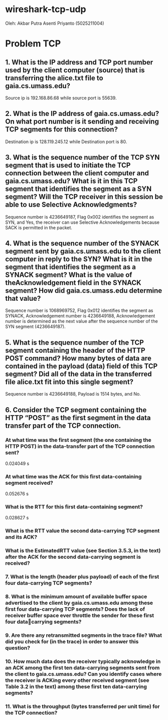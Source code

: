 # wireshark-tcp-udp
Oleh: Akbar Putra Asenti Priyanto (5025211004)

# Problem TCP

## 1. What is the IP address and TCP port number used by the client computer (source) that is transferring the alice.txt file to gaia.cs.umass.edu? 
Source ip is 192.168.86.68 while source port is 55639.

## 2. What is the IP address of gaia.cs.umass.edu? On what port number is it sending and receiving TCP segments for this connection?
Destination ip is 128.119.245.12 while Destination port is 80.

## 3. What is the sequence number of the TCP SYN segment that is used to initiate the TCP connection between the client computer and gaia.cs.umass.edu? What is it in this TCP segment that identifies the segment as a SYN segment? Will the TCP receiver in this session be able to use Selective Acknowledgments?
Sequence number is 4236649187, Flag 0x002 identifies the segment as SYN, and Yes, the receiver can use Selective Acknowledgements because SACK is permitted in the packet.

## 4. What is the sequence number of the SYNACK segment sent by gaia.cs.umass.edu to the client computer in reply to the SYN? What is it in the segment that identifies the segment as a SYNACK segment? What is the value of theAcknowledgement field in the SYNACK segment? How did gaia.cs.umass.edu determine that value? 
Sequence number is 1068969752, Flag 0x012 identifies the segment as SYNACK, Acknowledgement number is 4236649188, Acknowledgement number is determined as the next value after the sequence number of the SYN segment (4236649187).

## 5. What is the sequence number of the TCP segment containing the header of the HTTP POST command? How many bytes of data are contained in the payload (data) field of this TCP segment? Did all of the data in the transferred file alice.txt fit into this single segment?
Sequence number is 4236649188, Payload is 1514 bytes, and No.

## 6. Consider the TCP segment containing the HTTP “POST” as the first segment in the data transfer part of the TCP connection. 
### At what time was the first segment (the one containing the HTTP POST) in the data-transfer part of the TCP connection sent? 
0.024049 s

### At what time was the ACK for this first data-containing segment received?
0.052676 s

### What is the RTT for this first data-containing segment?
0.028627 s

### What is the RTT value the second data-carrying TCP segment and its ACK?

### What is the EstimatedRTT value (see Section 3.5.3, in the text) after the ACK for the second data-carrying segment is received?

### 7. What is the length (header plus payload) of each of the first four data-carrying TCP segments?

### 8. What is the minimum amount of available buffer space advertised to the client by gaia.cs.umass.edu among these first four data-carrying TCP segments? Does the lack of receiver buffer space ever throttle the sender for these first four datacarrying segments?
 
### 9. Are there any retransmitted segments in the trace file? What did you check for (in the trace) in order to answer this question?

### 10. How much data does the receiver typically acknowledge in an ACK among the first ten data-carrying segments sent from the client to gaia.cs.umass.edu? Can you identify cases where the receiver is ACKing every other received segment (see Table 3.2 in the text) among these first ten data-carrying segments?

### 11. What is the throughput (bytes transferred per unit time) for the TCP connection? 
